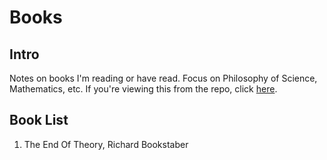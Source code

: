 # Books
## Intro
Notes on books I'm reading or have read. Focus on Philosophy of Science, Mathematics, etc.
If you're viewing this from the repo, click [here](https://ejjaffe.github.io/ejaffe-books/).

## Book List
1. The End Of Theory, Richard Bookstaber
